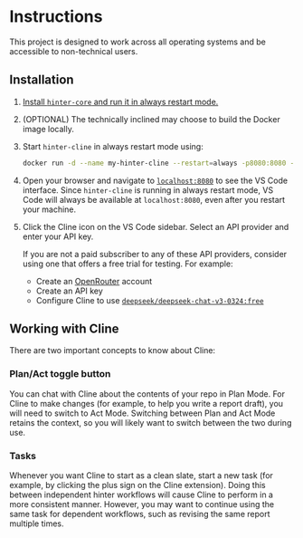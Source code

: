 # Instructions

This project is designed to work across all operating systems and be accessible to non-technical users.

## Installation

1. [Install `hinter-core` and run it in always restart mode.](https://github.com/bbenligiray/hinter-core/blob/main/instructions.md)

2. (OPTIONAL) The technically inclined may choose to build the Docker image locally.

3. Start `hinter-cline` in always restart mode using:
    ```sh
    docker run -d --name my-hinter-cline --restart=always -p8080:8080 -v"$(pwd)/hinter-core-data":/app/hinter-core-data bbenligiray/hinter-cline:0.0.1
    ```

4. Open your browser and navigate to [`localhost:8080`](http://localhost:8080) to see the VS Code interface.
    Since `hinter-cline` is running in always restart mode, VS Code will always be available at `localhost:8080`, even after you restart your machine.

5. Click the Cline icon on the VS Code sidebar.
    Select an API provider and enter your API key.

    If you are not a paid subscriber to any of these API providers, consider using one that offers a free trial for testing.
    For example:
    - Create an [OpenRouter](https://openrouter.ai/) account
    - Create an API key
    - Configure Cline to use [`deepseek/deepseek-chat-v3-0324:free`](https://openrouter.ai/deepseek/deepseek-chat-v3-0324:free)

## Working with Cline

There are two important concepts to know about Cline:

### Plan/Act toggle button

You can chat with Cline about the contents of your repo in Plan Mode.
For Cline to make changes (for example, to help you write a report draft), you will need to switch to Act Mode.
Switching between Plan and Act Mode retains the context, so you will likely want to switch between the two during use.

### Tasks

Whenever you want Cline to start as a clean slate, start a new task (for example, by clicking the plus sign on the Cline extension).
Doing this between independent hinter workflows will cause Cline to perform in a more consistent manner.
However, you may want to continue using the same task for dependent workflows, such as revising the same report multiple times.
